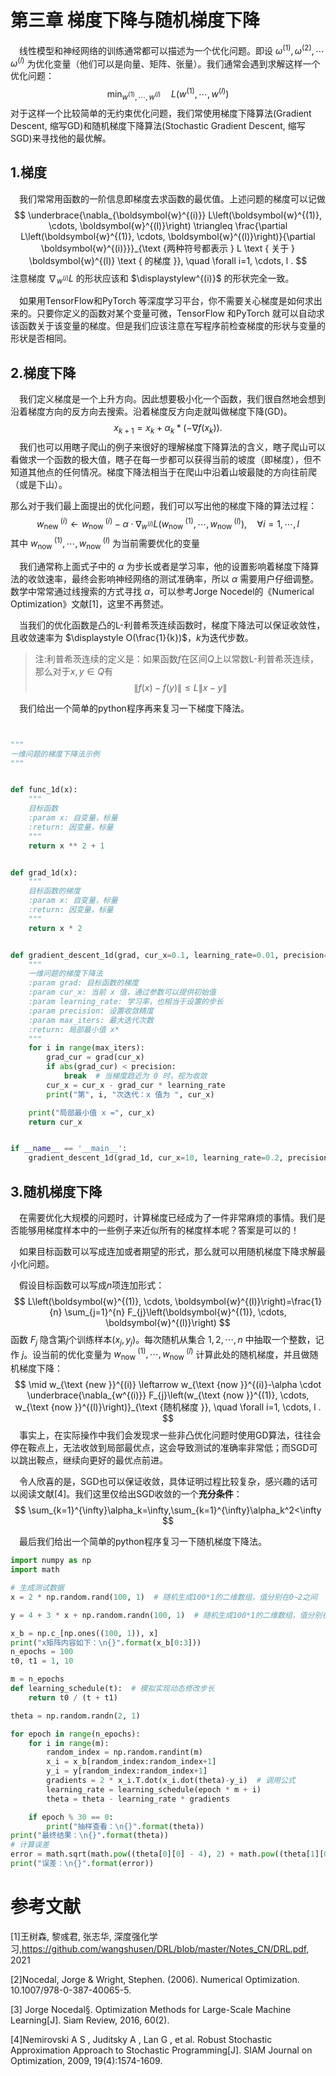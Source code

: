 # 第三章 梯度下降与随机梯度下降
&ensp;&ensp;线性模型和神经网络的训练通常都可以描述为一个优化问题。即设 $\omega^{(1)},\omega^{(2)},\cdots\omega^{(l)}$ 为优化变量（他们可以是向量、矩阵、张量）。我们通常会遇到求解这样一个优化问题：
$$
\min_{w^{(1)},\cdots ,w^{(l)}}\quad L(w^{(1)},\cdots ,w^{(l)})
$$
对于这样一个比较简单的无约束优化问题，我们常使用梯度下降算法(Gradient Descent, 缩写GD)和随机梯度下降算法(Stochastic Gradient Descent, 缩写SGD)来寻找他的最优解。

## 1.梯度

&ensp;&ensp;我们常常用函数的一阶信息即梯度去求函数的最优值。上述问题的梯度可以记做
$$
\underbrace{\nabla_{\boldsymbol{w}^{(i)}} L\left(\boldsymbol{w}^{(1)}, \cdots, \boldsymbol{w}^{(l)}\right) \triangleq \frac{\partial L\left(\boldsymbol{w}^{(1)}, \cdots, \boldsymbol{w}^{(l)}\right)}{\partial \boldsymbol{w}^{(i)}}}_{\text {两种符号都表示 } L \text { 关于 } \boldsymbol{w}^{(l)} \text { 的梯度 }}, \quad \forall i=1, \cdots, l .
$$
注意梯度 $\displaystyle\nabla _{w^{(i)}}L$ 的形状应该和 $\displaystylew^{(i)}$ 的形状完全一致。

&ensp;&ensp;如果用TensorFlow和PyTorch 等深度学习平台，你不需要关心梯度是如何求出来的。只要你定义的函数对某个变量可微，TensorFlow 和PyTorch 就可以自动求该函数关于该变量的梯度。但是我们应该注意在写程序前检查梯度的形状与变量的形状是否相同。

## 2.梯度下降

&ensp;&ensp;我们定义梯度是一个上升方向。因此想要极小化一个函数，我们很自然地会想到沿着梯度方向的反方向去搜索。沿着梯度反方向走就叫做梯度下降(GD)。
$$
x_{k+1}=x_{k}+\alpha_{k}*\left(-\nabla f\left(x_{k}\right)\right).
$$
&ensp;&ensp;我们也可以用瞎子爬山的例子来很好的理解梯度下降算法的含义，瞎子爬山可以看做求一个函数的极大值，瞎子在每一步都可以获得当前的坡度（即梯度），但不知道其他点的任何情况。梯度下降法相当于在爬山中沿着山坡最陡的方向往前爬（或是下山）。

那么对于我们最上面提出的优化问题，我们可以写出他的梯度下降的算法过程：
$$
w_{\text {new }}^{(i)} \leftarrow w_{\text {now }}^{(i)}-\alpha \cdot \nabla_{w^{(i)}} L\left(w_{\text {now }}^{(1)}, \cdots, w_{\text {now }}^{(l)}\right), \quad \forall i=1, \cdots, l
$$
其中 $\displaystyle w_{\text {now }}^{(1)}, \cdots, w_{\text {now }}^{(l)}$ 为当前需要优化的变量

&ensp;&ensp;我们通常称上面式子中的 $\alpha$ 为步长或者是学习率，他的设置影响着梯度下降算法的收敛速率，最终会影响神经网络的测试准确率，所以 $\alpha$ 需要用户仔细调整。数学中常常通过线搜索的方式寻找 $\alpha$，可以参考Jorge Nocedel的《Numerical Optimization》文献[1]，这里不再赘述。

&ensp;&ensp;当我们的优化函数是凸的L-利普希茨连续函数时，梯度下降法可以保证收敛性，且收敛速率为 $\displaystyle O(\frac{1}{k})$，$k$为迭代步数。

>  注:利普希茨连续的定义是：如果函数$f$在区间$Q$上以常数L-利普希茨连续，那么对于$x, y \in Q$有
> $$
> \|f(x)-f(y)\| \leq L\|x-y\|
> $$

&ensp;&ensp;我们给出一个简单的python程序再来复习一下梯度下降法。
```python


"""
一维问题的梯度下降法示例
"""


def func_1d(x):
    """
    目标函数
    :param x: 自变量，标量
    :return: 因变量，标量
    """
    return x ** 2 + 1


def grad_1d(x):
    """
    目标函数的梯度
    :param x: 自变量，标量
    :return: 因变量，标量
    """
    return x * 2


def gradient_descent_1d(grad, cur_x=0.1, learning_rate=0.01, precision=0.0001, max_iters=10000):
    """
    一维问题的梯度下降法
    :param grad: 目标函数的梯度
    :param cur_x: 当前 x 值，通过参数可以提供初始值
    :param learning_rate: 学习率，也相当于设置的步长
    :param precision: 设置收敛精度
    :param max_iters: 最大迭代次数
    :return: 局部最小值 x*
    """
    for i in range(max_iters):
        grad_cur = grad(cur_x)
        if abs(grad_cur) < precision:
            break  # 当梯度趋近为 0 时，视为收敛
        cur_x = cur_x - grad_cur * learning_rate
        print("第", i, "次迭代：x 值为 ", cur_x)

    print("局部最小值 x =", cur_x)
    return cur_x


if __name__ == '__main__':
    gradient_descent_1d(grad_1d, cur_x=10, learning_rate=0.2, precision=0.000001, max_iters=10000)
```

## 3.随机梯度下降

&ensp;&ensp;在需要优化大规模的问题时，计算梯度已经成为了一件非常麻烦的事情。我们是否能够用梯度样本中的一些例子来近似所有的梯度样本呢？答案是可以的！

&ensp;&ensp;如果目标函数可以写成连加或者期望的形式，那么就可以用随机梯度下降求解最小化问题。

&ensp;&ensp;假设目标函数可以写成$n$项连加形式：
$$
L\left(\boldsymbol{w}^{(1)}, \cdots, \boldsymbol{w}^{(l)}\right)=\frac{1}{n} \sum_{j=1}^{n} F_{j}\left(\boldsymbol{w}^{(1)}, \cdots, \boldsymbol{w}^{(l)}\right)
$$
函数 $F_j$ 隐含第$j$个训练样本$(x_j , y_j)$。每次随机从集合 ${1, 2, \cdots , n}$ 中抽取一个整数，记作 $j$。设当前的优化变量为 $w_{\text {now }}^{(1)}, \cdots, w_{\text {now }}^{(l)}$ 计算此处的随机梯度，并且做随机梯度下降：
$$
\mid w_{\text {new }}^{(i)} \leftarrow w_{\text {now }}^{(i)}-\alpha \cdot \underbrace{\nabla_{w^{(i)}} F_{j}\left(w_{\text {now }}^{(1)}, \cdots, w_{\text {now }}^{(l)}\right)}_{\text {随机梯度 }}, \quad \forall i=1, \cdots, l .
$$
&ensp;&ensp;事实上，在实际操作中我们会发现求一些非凸优化问题时使用GD算法，往往会停在鞍点上，无法收敛到局部最优点，这会导致测试的准确率非常低；而SGD可以跳出鞍点，继续向更好的最优点前进。

&ensp;&ensp;令人欣喜的是，SGD也可以保证收敛，具体证明过程比较复杂，感兴趣的话可以阅读文献[4]。我们这里仅给出SGD收敛的一个**充分条件**：
$$
\sum_{k=1}^{\infty}\alpha_k=\infty,\sum_{k=1}^{\infty}\alpha_k^2<\infty
$$

&ensp;&ensp;最后我们给出一个简单的python程序复习一下随机梯度下降法。
```python
import numpy as np
import math

# 生成测试数据
x = 2 * np.random.rand(100, 1)  # 随机生成100*1的二维数组，值分别在0~2之间

y = 4 + 3 * x + np.random.randn(100, 1)  # 随机生成100*1的二维数组，值分别在4~11之间

x_b = np.c_[np.ones((100, 1)), x]
print("x矩阵内容如下：\n{}".format(x_b[0:3]))
n_epochs = 100
t0, t1 = 1, 10

m = n_epochs
def learning_schedule(t):  # 模拟实现动态修改步长
    return t0 / (t + t1)

theta = np.random.randn(2, 1)

for epoch in range(n_epochs):
    for i in range(m):
        random_index = np.random.randint(m)
        x_i = x_b[random_index:random_index+1]
        y_i = y[random_index:random_index+1]
        gradients = 2 * x_i.T.dot(x_i.dot(theta)-y_i)  # 调用公式
        learning_rate = learning_schedule(epoch * m + i)
        theta = theta - learning_rate * gradients

    if epoch % 30 == 0:
        print("抽样查看：\n{}".format(theta))
print("最终结果：\n{}".format(theta))
# 计算误差
error = math.sqrt(math.pow((theta[0][0] - 4), 2) + math.pow((theta[1][0] - 3), 2))
print("误差：\n{}".format(error))
```





# 参考文献

[1]王树森, 黎彧君, 张志华, 深度强化学习,https://github.com/wangshusen/DRL/blob/master/Notes_CN/DRL.pdf, 2021

[2]Nocedal, Jorge & Wright, Stephen. (2006). Numerical Optimization. 10.1007/978-0-387-40065-5. 

[3] Jorge Nocedal§. Optimization Methods for Large-Scale Machine Learning[J]. Siam Review, 2016, 60(2).

[4]Nemirovski A S , Juditsky A , Lan G , et al. Robust Stochastic Approximation Approach to Stochastic Programming[J]. SIAM Journal on Optimization, 2009, 19(4):1574-1609.
